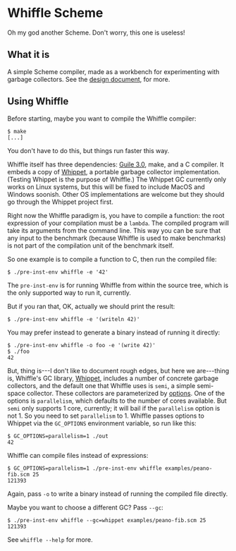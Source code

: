 # Whiffle Scheme

Oh my god another Scheme.  Don't worry, this one is useless!

## What it is

A simple Scheme compiler, made as a workbench for experimenting with
garbage collectors.  See the [design document](./doc/design.md), for more.

## Using Whiffle

Before starting, maybe you want to compile the Whiffle compiler:

```
$ make
[...]
```

You don't have to do this, but things run faster this way.

Whiffle itself has three dependencies: [Guile
3.0](https://gnu.org/s/guile), make, and a C compiler.  It embeds a copy
of [Whippet](https://github.com/wingo/whippet), a portable garbage
collector implementation.  (Testing Whippet is the purpose of Whiffle.)
The Whippet GC currently only works on Linux systems, but this will be
fixed to include MacOS and Windows soonish.  Other OS implementations
are welcome but they should go through the Whippet project first.

Right now the Whiffle paradigm is, you have to compile a function: the
root expression of your compilation must be a `lambda`.  The compiled
program will take its arguments from the command line.  This way you can
be sure that any input to the benchmark (because Whiffle is used to make
benchmarks) is not part of the compilation unit of the benchmark itself.

So one example is to compile a function to C, then run the compiled
file:

```
$ ./pre-inst-env whiffle -e '42'
```

The `pre-inst-env` is for running Whiffle from within the source tree,
which is the only supported way to run it, currently.

But if you ran that, OK, actually we should print the result:

```
$ ./pre-inst-env whiffle -e '(writeln 42)'
```

You may prefer instead to generate a binary instead of running it
directly:

```
$ ./pre-inst-env whiffle -o foo -e '(write 42)'
$ ./foo
42
```

But, thing is---I don't like to document rough edges, but here we
are---thing is, Whiffle's GC library,
[Whippet](https://github.com/wingo/whippet), includes a number of
concrete garbage collectors, and the default one that Whiffle uses is
`semi`, a simple semi-space collector.  These collectors are
parameterized by
[options](https://github.com/wingo/whippet/blob/main/doc/manual.md#options).
One of the options is `parallelism`, which defaults to the number of
cores available.  But `semi` only supports 1 core, currently; it will
bail if the `parallelism` option is not 1.  So you need to set
`parallelism` to 1.  Whiffle passes options to Whippet via the
`GC_OPTIONS` environment variable, so run like this:

```
$ GC_OPTIONS=parallelism=1 ./out
42
```

Whiffle can compile files instead of expressions:

```
$ GC_OPTIONS=parallelism=1 ./pre-inst-env whiffle examples/peano-fib.scm 25
121393
```

Again, pass `-o` to write a binary instead of running the compiled file
directly.

Maybe you want to choose a different GC?  Pass `--gc`:

```
$ ./pre-inst-env whiffle --gc=whippet examples/peano-fib.scm 25
121393
```

See `whiffle --help` for more.
